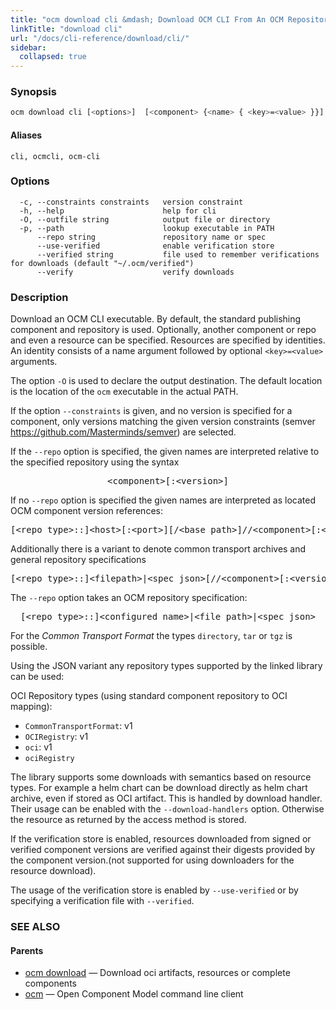 ```yaml
---
title: "ocm download cli &mdash; Download OCM CLI From An OCM Repository"
linkTitle: "download cli"
url: "/docs/cli-reference/download/cli/"
sidebar:
  collapsed: true
---
```


### Synopsis

```bash
ocm download cli [<options>]  [<component> {<name> { <key>=<value> }}]
```

#### Aliases

```text
cli, ocmcli, ocm-cli
```

### Options

```text
  -c, --constraints constraints   version constraint
  -h, --help                      help for cli
  -O, --outfile string            output file or directory
  -p, --path                      lookup executable in PATH
      --repo string               repository name or spec
      --use-verified              enable verification store
      --verified string           file used to remember verifications for downloads (default "~/.ocm/verified")
      --verify                    verify downloads
```

### Description

Download an OCM CLI executable. By default, the standard publishing component
and repository is used. Optionally, another component or repo and even a resource
can be specified. Resources are specified by identities. An identity consists of
a name argument followed by optional <code>&lt;key>=&lt;value></code>
arguments.

The option <code>-O</code> is used to declare the output destination.
The default location is the location of the <code>ocm</code> executable in
the actual PATH.


If the option <code>--constraints</code> is given, and no version is specified
for a component, only versions matching the given version constraints
(semver https://github.com/Masterminds/semver) are selected.


If the <code>--repo</code> option is specified, the given names are interpreted
relative to the specified repository using the syntax

<center>
    <pre>&lt;component>[:&lt;version>]</pre>
</center>

If no <code>--repo</code> option is specified the given names are interpreted
as located OCM component version references:

<center>
    <pre>[&lt;repo type>::]&lt;host>[:&lt;port>][/&lt;base path>]//&lt;component>[:&lt;version>]</pre>
</center>

Additionally there is a variant to denote common transport archives
and general repository specifications

<center>
    <pre>[&lt;repo type>::]&lt;filepath>|&lt;spec json>[//&lt;component>[:&lt;version>]]</pre>
</center>

The <code>--repo</code> option takes an OCM repository specification:

<center>
    <pre>[&lt;repo type>::]&lt;configured name>|&lt;file path>|&lt;spec json></pre>
</center>

For the *Common Transport Format* the types <code>directory</code>,
<code>tar</code> or <code>tgz</code> is possible.

Using the JSON variant any repository types supported by the
linked library can be used:

OCI Repository types (using standard component repository to OCI mapping):

  - <code>CommonTransportFormat</code>: v1
  - <code>OCIRegistry</code>: v1
  - <code>oci</code>: v1
  - <code>ociRegistry</code>



The library supports some downloads with semantics based on resource types. For example a helm chart
can be download directly as helm chart archive, even if stored as OCI artifact.
This is handled by download handler. Their usage can be enabled with the <code>--download-handlers</code>
option. Otherwise the resource as returned by the access method is stored.


If the verification store is enabled, resources downloaded from
signed or verified component versions are verified against their digests
provided by the component version.(not supported for using downloaders for the
resource download).

The usage of the verification store is enabled by <code>--use-verified</code> or by
specifying a verification file with <code>--verified</code>.

### SEE ALSO

#### Parents

* [ocm download](ocm_download.md)	 &mdash; Download oci artifacts, resources or complete components
* [ocm](ocm.md)	 &mdash; Open Component Model command line client

